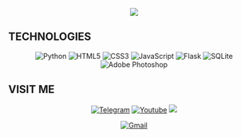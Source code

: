 <p align="center">
  <img src="https://readme-typing-svg.herokuapp.com?font=Ubuntu-MonoB&color=7909F7&size=31&center=true&lines=👋+Hello,+i'am+grildroid!👋"/>
</p>

## TECHNOLOGIES
<p align="center">
  <img alt="Python" src="https://img.shields.io/badge/python-%2314354C.svg?&style=for-the-badge&logo=python&logoColor=white"/>
  <img alt="HTML5" src="https://img.shields.io/badge/html5-%23E34F26.svg?&style=for-the-badge&logo=html5&logoColor=white"/>
  <img alt="CSS3" src="https://img.shields.io/badge/css3-%231572B6.svg?&style=for-the-badge&logo=css3&logoColor=white"/>
  <img alt="JavaScript" src="https://img.shields.io/badge/javascript-%23323330.svg?&style=for-the-badge&logo=javascript&logoColor=white"/>
  
  <img alt="Flask" src="https://img.shields.io/badge/flask-%23000.svg?&style=for-the-badge&logo=flask&logoColor=white"/>
  <img alt="SQLite" src ="https://img.shields.io/badge/sqlite-%2307405e.svg?&style=for-the-badge&logo=sqlite&logoColor=white"/>
  <img alt="Adobe Photoshop" src="https://img.shields.io/badge/Adobe%20Photoshop-31A8FF?style=for-the-badge&logo=Adobe%20Photoshop&logoColor=white"/>
</p>


## VISIT ME
<p align="center">
  <a href="https://t.me/grildroidcave"><img alt="Telegram" src="https://img.shields.io/badge/Telegram-2CA5E0?style=for-the-badge&logo=telegram&logoColor=white" /></a>
  <a href="https://www.youtube.com/channel/UC9bgH976cQoRUb9IX3d-aGQ"><img alt="Youtube" src="https://img.shields.io/badge/YouTube-%23FF0000.svg?&style=for-the-badge&logo=YouTube&logoColor=white"/></a>
  <a href="https://discord.gg/6ZGDgFjDVm" title="Join grildroid's Discord!"><img src="https://img.shields.io/badge/Discord-7289DA?style=for-the-badge&logo=discord&logoColor=white"/></a>
  <!--
  <a href="https://soundcloud.com/grildroid"><img alt="SoundCloud" src="https://img.shields.io/badge/SoundCloud-FF3300?style=for-the-badge&logo=soundcloud&logoColor=white"/></a>
  <a href="https://vk.com/grildroid"><img alt="VK" src="https://img.shields.io/badge/VK-blue?style=for-the-badge&logo=VK&logoColor=white"/></a>
  -->
</p>

<p align="center"><a href="mailto:grildroid@gmail.com"><img alt="Gmail" src="https://img.shields.io/badge/Gmail-D14836?style=for-the-badge&logo=gmail&logoColor=white" /></a></p>
